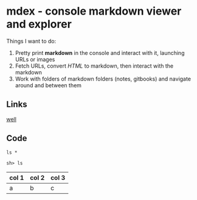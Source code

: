 # mdex - console markdown viewer and explorer

Things I want to do:

1. Pretty print **markdown** in the console and interact with it, launching URLs or images
2. Fetch URLs, convert _HTML_ to markdown, then interact with the markdown
3. Work with folders of markdown folders (notes, gitbooks) and navigate around and between them

## Links

[well](https://well.com/)

## Code

`ls *`

```
sh> ls
```

| col 1 | col 2 | col 3 |
| ----- | ----- | ----- |
| a     | b     | c     |
